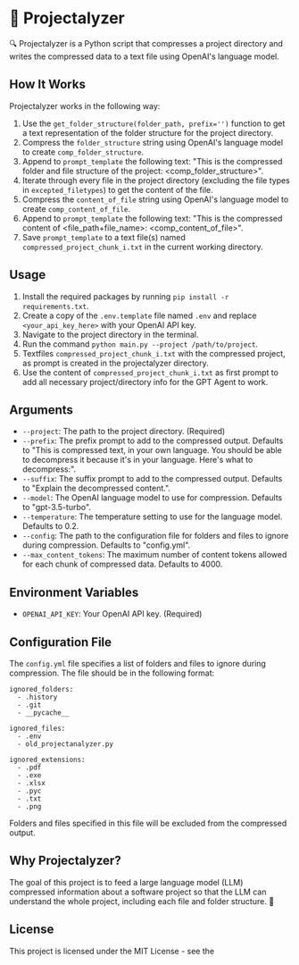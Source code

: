# 🚀 Projectalyzer

🔍 Projectalyzer is a Python script that compresses a project directory and writes the compressed data to a text file using OpenAI's language model.

## How It Works

Projectalyzer works in the following way:

1. Use the `get_folder_structure(folder_path, prefix='')` function to get a text representation of the folder structure for the project directory.
2. Compress the `folder_structure` string using OpenAI's language model to create `comp_folder_structure`.
3. Append to `prompt_template` the following text: "This is the compressed folder and file structure of the project: <comp_folder_structure>".
4. Iterate through every file in the project directory (excluding the file types in `excepted_filetypes`) to get the content of the file.
5. Compress the `content_of_file` string using OpenAI's language model to create `comp_content_of_file`.
6. Append to `prompt_template` the following text: "This is the compressed content of <file_path+file_name>: <comp_content_of_file>".
7. Save `prompt_template` to a text file(s) named `compressed_project_chunk_i.txt` in the current working directory.


## Usage

1. Install the required packages by running `pip install -r requirements.txt`.
2. Create a copy of the `.env.template` file named `.env` and replace `<your_api_key_here>` with your OpenAI API key.
3. Navigate to the project directory in the terminal.
4. Run the command `python main.py --project /path/to/project`.
5. Textfiles `compressed_project_chunk_i.txt` with the compressed project, as prompt is created in the projectalyzer directory.
6. Use the content of `compressed_project_chunk_i.txt` as first prompt to add all necessary project/directory info for the GPT Agent to work.

## Arguments

- `--project`: The path to the project directory. (Required)
- `--prefix`: The prefix prompt to add to the compressed output. Defaults to "This is compressed text, in your own language. You should be able to decompress it because it's in your language. Here's what to decompress:".
- `--suffix`: The suffix prompt to add to the compressed output. Defaults to "Explain the decompressed content.".
- `--model`: The OpenAI language model to use for compression. Defaults to "gpt-3.5-turbo".
- `--temperature`: The temperature setting to use for the language model. Defaults to 0.2.
- `--config`: The path to the configuration file for folders and files to ignore during compression. Defaults to "config.yml".
- `--max_content_tokens`: The maximum number of content tokens allowed for each chunk of compressed data. Defaults to 4000.

## Environment Variables

- `OPENAI_API_KEY`: Your OpenAI API key. (Required)

## Configuration File

The `config.yml` file specifies a list of folders and files to ignore during compression. The file should be in the following format:

```
ignored_folders:
  - .history
  - .git
  - __pycache__

ignored_files:
  - .env
  - old_projectanalyzer.py

ignored_extensions:
  - .pdf
  - .exe
  - .xlsx
  - .pyc
  - .txt
  - .png
```

Folders and files specified in this file will be excluded from the compressed output.

## Why Projectalyzer?

The goal of this project is to feed a large language model (LLM) compressed information about a software project so that the LLM can understand the whole project, including each file and folder structure. 🤖

## License

This project is licensed under the MIT License - see the